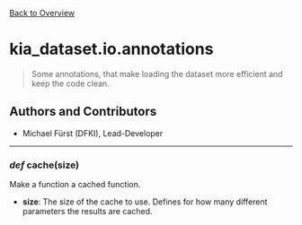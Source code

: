 [Back to Overview](../../README.md)



# kia_dataset.io.annotations

> Some annotations, that make loading the dataset more efficient and keep the code clean.

## Authors and Contributors
* Michael Fürst (DFKI), Lead-Developer


---
### *def* **cache**(size)

Make a function a cached function.

* **size**: The size of the cache to use. Defines for how many different parameters the results are cached.


